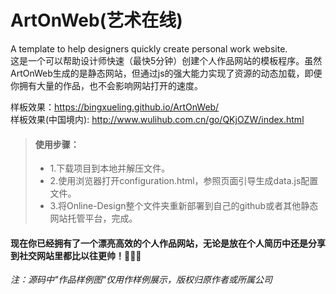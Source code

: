 # ArtOnWeb(艺术在线)
A template to help designers quickly create personal work website.  
这是一个可以帮助设计师快速（最快5分钟）创建个人作品网站的模板程序。虽然ArtOnWeb生成的是静态网站，但通过js的强大能力实现了资源的动态加载，即便你拥有大量的作品，也不会影响网站打开的速度。

样板效果：https://bingxueling.github.io/ArtOnWeb/  
样板效果(中国境内): http://www.wulihub.com.cn/go/QKjOZW/index.html

> #### 使用步骤：
> * 1.下载项目到本地并解压文件。
> * 2.使用浏览器打开configuration.html，参照页面引导生成data.js配置文件。
> * 3.将Online-Design整个文件夹重新部署到自己的github或者其他静态网站托管平台，完成。

#### 现在你已经拥有了一个漂亮高效的个人作品网站，无论是放在个人简历中还是分享到社交网站里都比以往更帅！👏👏👏

_注：源码中"作品样例图"仅用作样例展示，版权归原作者或所属公司_
